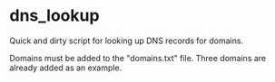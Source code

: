 # dns_lookup
Quick and dirty script for looking up DNS records for domains.

Domains must be added to the "domains.txt" file. Three domains are already added as an example.

